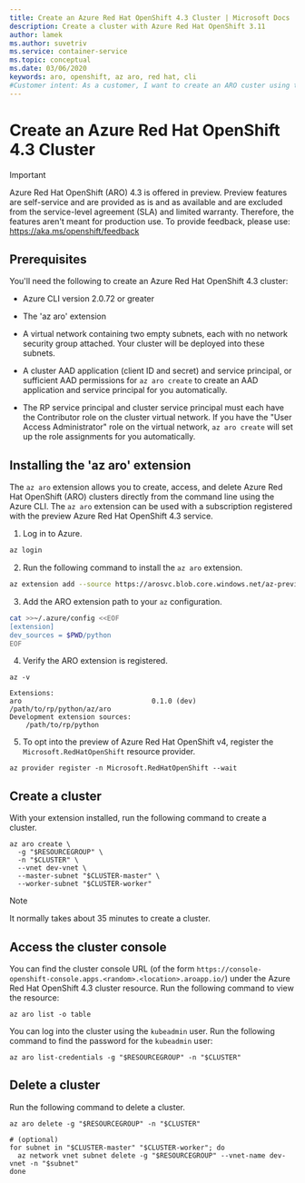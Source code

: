 ```yaml
---
title: Create an Azure Red Hat OpenShift 4.3 Cluster | Microsoft Docs
description: Create a cluster with Azure Red Hat OpenShift 3.11
author: lamek
ms.author: suvetriv
ms.service: container-service
ms.topic: conceptual
ms.date: 03/06/2020
keywords: aro, openshift, az aro, red hat, cli
#Customer intent: As a customer, I want to create an ARO custer using the command line.
---
```


# Create an Azure Red Hat OpenShift 4.3 Cluster

> [!IMPORTANT]
> Azure Red Hat OpenShift (ARO) 4.3 is offered in preview. Preview features are self-service and are provided as is and as available and are excluded from the service-level agreement (SLA) and limited warranty. Therefore, the features aren't meant for production use. To provide feedback, please use: https://aka.ms/openshift/feedback

## Prerequisites

You'll need the following to create an Azure Red Hat OpenShift 4.3 cluster:

- Azure CLI version 2.0.72 or greater
  
- The 'az aro' extension

- A virtual network containing two empty subnets, each with no network security group attached.  Your cluster will be deployed into these subnets.

- A cluster AAD application (client ID and secret) and service principal, or sufficient AAD permissions for `az aro create` to create an AAD application and service principal for you automatically.

- The RP service principal and cluster service principal must each have the Contributor role on the cluster virtual network.  If you have the "User Access Administrator" role on the virtual network, `az aro create` will set up the role assignments for you automatically.

## Installing the 'az aro' extension
The `az aro` extension allows you to create, access, and delete Azure Red Hat OpenShift (ARO) clusters directly from the command line using the Azure CLI. The `az aro` extension can be used with a subscription  registered with the preview Azure Red Hat OpenShift 4.3 service.

1. Log in to Azure.

```bash
az login
```

2. Run the following command to install the `az aro` extension.

```bash
az extension add --source https://arosvc.blob.core.windows.net/az-preview/aro-0.1.0-py2.py3-none-any.whl
```

3. Add the ARO extension path to your `az` configuration.

```bash
cat >>~/.azure/config <<EOF
[extension]
dev_sources = $PWD/python
EOF
```

4. Verify the ARO extension is registered.

```console
az -v

Extensions:
aro                                0.1.0 (dev) /path/to/rp/python/az/aro
Development extension sources:
    /path/to/rp/python
```

5. To opt into the preview of Azure Red Hat OpenShift v4, register the
`Microsoft.RedHatOpenShift` resource provider.

```console
az provider register -n Microsoft.RedHatOpenShift --wait
```
 
## Create a cluster

With your extension installed, run the following command to create a cluster.

```console
az aro create \
  -g "$RESOURCEGROUP" \
  -n "$CLUSTER" \
  --vnet dev-vnet \
  --master-subnet "$CLUSTER-master" \
  --worker-subnet "$CLUSTER-worker"
```

>[!NOTE]
> It normally takes about 35 minutes to create a cluster.

## Access the cluster console

You can find the cluster console URL (of the form `https://console-openshift-console.apps.<random>.<location>.aroapp.io/`) under the Azure Red Hat OpenShift 4.3 cluster resource. Run the following command to view the resource:

```console
az aro list -o table
```

You can log into the cluster using the `kubeadmin` user.  Run the following command to find the password for the `kubeadmin` user:

``` console
az aro list-credentials -g "$RESOURCEGROUP" -n "$CLUSTER"
```

## Delete a cluster

Run the following command to delete a cluster.

```console
az aro delete -g "$RESOURCEGROUP" -n "$CLUSTER"

# (optional)
for subnet in "$CLUSTER-master" "$CLUSTER-worker"; do
  az network vnet subnet delete -g "$RESOURCEGROUP" --vnet-name dev-vnet -n "$subnet"
done
```
